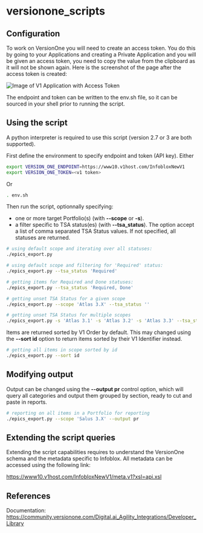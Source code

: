 # versionone_scripts

## Configuration

To work on VersionOne you will need to create an access token. You do this
by going to your Applications and creating a Private Application and you will
be given an access token, you need to copy the value from the clipboard as it
will not be shown again. Here is the screenshot of the page after the
access token is created:

![Image of V1 Application with Access Token](images/v1_access_token.png)

The endpoint and token can be written to the env.sh file, so it can be sourced in your shell prior to running the script.

## Using the script

A python interpreter is required to use this script (version 2.7 or 3 are both supported).

First define the environment to specify endpoint and token (API key). Either

```bash
export VERSION_ONE_ENDPOINT=https://www10.v1host.com/InfobloxNewV1
export VERSION_ONE_TOKEN=<v1 token>
```

Or

```bash
. env.sh
```

Then run the script, optionnally specifying:

- one or more target Portfolio(s) (with __--scope__ or __-s__).
- a filter specific to TSA status(es) (with __--tsa_status__). The option accept a list of comma separated TSA Status values. If not specified, all statuses are returned.

```bash
# using default scope and iterating over all statuses:
./epics_export.py

# using default scope and filtering for 'Required' status:
./epics_export.py --tsa_status 'Required'

# getting items for Required and Done statuses:
./epics_export.py --tsa_status 'Required, Done'

# getting unset TSA Status for a given scope
./epics_export.py --scope 'Atlas 3.X' --tsa_status ''

# getting unset TSA Status for multiple scopes
./epics_export.py -s 'Atlas 3.1' -s 'Atlas 3.2' -s 'Atlas 3.3' --tsa_status ''
```

Items are returned sorted by V1 Order by default. This may changed using the __--sort id__  option to return items sorted by their V1 Identifier instead.

```bash
# getting all items in scope sorted by id
./epics_export.py --sort id
```

## Modifying output

Output can be changed using the __--output pr__ control option, which will query all categories and output them grouped by section, ready to cut and paste in reports.

```bash
# reporting on all items in a Portfolio for reporting
./epics_export.py --scope 'Salus 3.X' --output pr
```

## Extending the script queries

Extending the script capabilities requires to understand the VersionOne schema and the metadata specific to Infoblox. All metadata can be accessed using the following link:

<https://www10.v1host.com/InfobloxNewV1/meta.v1?xsl=api.xsl>

## References

Documentation:
https://community.versionone.com/Digital.ai_Agility_Integrations/Developer_Library
